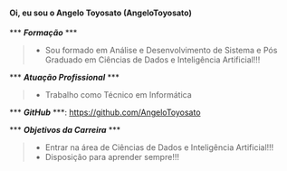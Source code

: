 #### Oi, eu sou o Angelo Toyosato (AngeloToyosato)

  *** ***Formação*** ***
  > - Sou formado em Análise e Desenvolvimento de Sistema e Pós Graduado em Ciências de Dados e Inteligência Artificial!!!
  
  *** ***Atuação Profissional*** ***
  > - Trabalho como Técnico em Informática
  
  *** ***GitHub*** ***: https://github.com/AngeloToyosato
  
  *** ***Objetivos da Carreira*** ***
  > - Entrar na área de Ciências de Dados e Inteligência Artificial!!!
  > - Disposição para aprender sempre!!!
